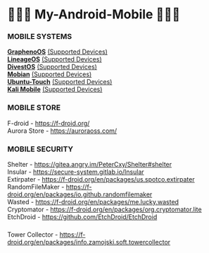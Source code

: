 # 📱📱📱 My-Android-Mobile 📱📱📱 

### MOBILE SYSTEMS
**[GraphenoOS](https://grapheneos.org/)** [(Supported Devices)](https://grapheneos.org/faq#supported-devices)  
**[LineageOS](https://wiki.lineageos.org/)** [(Supported Devices)](https://wiki.lineageos.org/devices/)  
**[DivestOS](https://divestos.org/)** [(Supported Devices)](https://divestos.org/pages/devices)  
**[Mobian](https://mobian-project.org/)** [(Supported Devices)](https://wiki.debian.org/Mobian/Devices)  
**[Ubuntu-Touch](https://ubuntu-touch.io/)** [(Supported Devices)](https://ubports.com/nl/supported-products)  
**[Kali Mobile](https://www.kali.org/get-kali/#kali-mobile)** [(Supported Devices)](https://www.kali.org/get-kali/#kali-mobile)  

### MOBILE STORE  
F-droid - https://f-droid.org/  
Aurora Store - https://auroraoss.com/  
### MOBILE SECURITY  
Shelter - https://gitea.angry.im/PeterCxy/Shelter#shelter  
Insular - https://secure-system.gitlab.io/Insular  
Extirpater - https://f-droid.org/en/packages/us.spotco.extirpater  
RandomFileMaker - https://f-droid.org/en/packages/io.github.randomfilemaker  
Wasted - https://f-droid.org/en/packages/me.lucky.wasted  
Cryptomator - https://f-droid.org/en/packages/org.cryptomator.lite  
EtchDroid - https://github.com/EtchDroid/EtchDroid  

### 
Tower Collector - https://f-droid.org/en/packages/info.zamojski.soft.towercollector  





